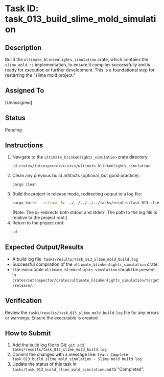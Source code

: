 # Task ID: task_013_build_slime_mold_simulation

## Description
Build the `ultimate_blinkenlights_simulation` crate, which contains the `slime_mold.rs` implementation, to ensure it compiles successfully and is ready for execution or further development. This is a foundational step for restarting the "slime mold project."

## Assigned To
[Unassigned]

## Status
Pending

## Instructions

1.  Navigate to the `ultimate_blinkenlights_simulation` crate directory:
    ```bash
    cd crates/introspector/crates/ultimate_blinkenlights_simulation
    ```
2.  Clean any previous build artifacts (optional, but good practice):
    ```bash
    cargo clean
    ```
3.  Build the project in release mode, redirecting output to a log file:
    ```bash
    cargo build --release &> ../../../../../tasks/results/task_013_slime_mold_build.log
    ```
    (Note: The `&>` redirects both stdout and stderr. The path to the log file is relative to the project root.)
4.  Return to the project root:
    ```bash
    cd -
    ```

## Expected Output/Results
*   A build log file: `tasks/results/task_013_slime_mold_build.log`
*   Successful compilation of the `ultimate_blinkenlights_simulation` crate.
*   The executable `ultimate_blinkenlights_simulation` should be present in `crates/introspector/crates/ultimate_blinkenlights_simulation/target/release/`.

## Verification
Review the `tasks/results/task_013_slime_mold_build.log` file for any errors or warnings. Ensure the executable is created.

## How to Submit
1.  Add the build log file to Git: `git add tasks/results/task_013_slime_mold_build.log`
2.  Commit the changes with a message like: `feat: Complete task_013_build_slime_mold_simulation - Slime mold build log`
3.  Update the status of this task in `tasks/task_013_build_slime_mold_simulation.md` to "Completed".
